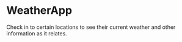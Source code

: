 # WeatherApp
Check in to certain locations to see their current weather and other information as it relates.
